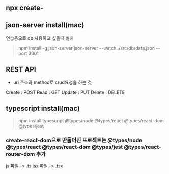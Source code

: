 ## npx create-

## json-server install(mac)

연습용으로 db 사용하고 싶을때 설치

> npm install -g json-server
> json-server --watch ./src/db/data.json --port 3001

## REST API

- uri 주소와 method로 crud요청을 하는 것

Create : POST
Read : GET
Update : PUT
Delete : DELETE

## typescript install(mac)

> npm install typescript @types/node @types/react @types/react-dom @types/jest

### create-react-dom으로 만들어진 프로젝트는 @types/node @types/react @types/react-dom @types/jest @types/react-router-dom 추가

js 파일 -> .ts
jsx 파일 -> .tsx
